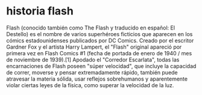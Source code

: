 # historia flash

Flash (conocido también como The Flash y traducido en español: El Destello) es el nombre de varios superhéroes ficticios que aparecen en los cómics estadounidenses publicados por DC Comics. Creado por el escritor Gardner Fox y el artista Harry Lampert, el "Flash" original apareció por primera vez en Flash Comics #1 (fecha de portada de enero de 1940 / mes de noviembre de 1939).[1]​ Apodado el "Corredor Escarlata", todas las encarnaciones de Flash poseen "súper velocidad", que incluye la capacidad de correr, moverse y pensar extremadamente rápido, también puede atravesar la materia sólida, usar reflejos sobrehumanos y aparentemente violar ciertas leyes de la física, como superar la velocidad de la luz.
